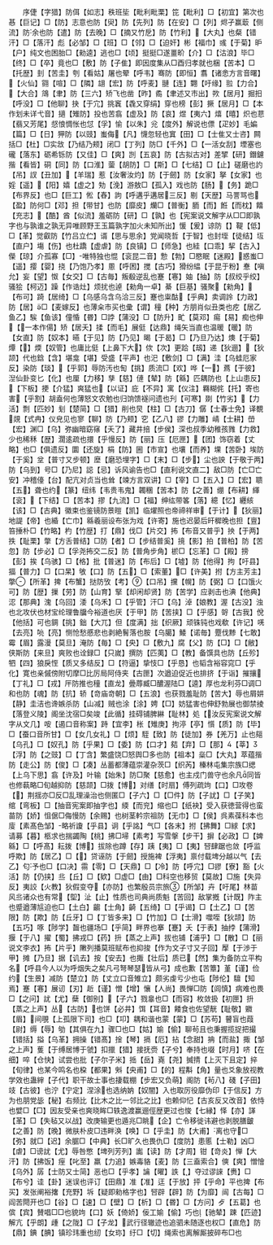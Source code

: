 <!-- { "loadSidebar": true } -->
　　序倢【字猎】防佴【如志】秩班坒【毗利毗栗】笓【毗利】□【初宜】第次也惎【巨记】□【防】志意也防【臾】防【先列】防【在安】□【列】烬孑赢菆【侧流】防余也防【遣】防【去晚】□【摘又竹戹】防【竹利】【大丸】也粲【错汗】□【落汗】彪【必邹】□【班】□【邻】□【迫奸】彬【福巾】彧【于菊】昈【户】纯文也困胎□【勑逵】逃也□【顷】挺挺□遂畺畍【介】□【沽浪】毕□【终】□【卒】竟也□【敷】防【子隹】即因度集从□酉归孝就也梱【苦本】□【托歴】刲【苦圭】刳【看姑】屠也翚【呼韦】骞防【即恒】翥【诸悆方言音曙】【火仙】翧【喧】□【隣】翃【宏】防【呼麦】翴【连】翾【吁缘】翋【力合】【大合】鴧【聿】防【三六】矫飞也凿【昨】矞【聿述又市出】欮【居月】掘抇【呼没】□【他聊】抉【于宂】挑竁【毳又穿绢】穿也榜【彭】撅【居月】□【本作划未详弋音】擿【雉防】投也苦翕【虚及】防【哀】煜【夷六】熺【暿】炽也蕜【翡又芳尾】惄悢惆怅也怤【孚】愉【以朱】兊【度外】解说也僄【疋妙】毛媥【篇】□【日】狎防【以豉】蚩侮【凡】懱忽轻也窴【田】□【士隹又士咨】闗括□【杜】□实敜【乃结乃颊】闭□【丁列】防□【千外】□【一活女刮】堙塞也礲【落东】砺希铄防【又佳】□【爽】剀【五哀】防【古拟古对】差揅【研】鐕鑢揩【看皆】硐【同】防【口淮】蓥【胡防】□【斯】□【七结】□【止】磋磨也訋【吊】訍【丑加】【羊瑞】惹【汝奢汝灼】防【于劒】防【女家】拏【女家】也婬【遥】【阳】嬉【虚之】劮【浼】游敖□【孤入】戏也防【肠】【务】跪□【布界反】也□【巨工】倯【舂】訽【呼遘乎遘居三反】剔【天歴】马詈骂也【盈】防何□【邓】担【带甘】也防【靡皮】爤□【普衡】胹【而】餁【而枕】饎【充志】【酷】酋【似流】羞砺防【研】□【孰】也【宪案说文解字从□□即孰字也与孰谁之孰无异唯顾野王玉篇孰字加火未知所出】愋【爰】谅防【】鞮【低】□【革】觉叡防【竹吕立伫】谞【思与思余】党闻晓哲【于智】也封垤【徒结】坘【直户】塲【伤】也杜蹻【虚虐】防【良镇】□【师急】也絓【口乖】挈【古入】儝【琼】介孤寡【□】唯特独也惃【衮昆二音】愂【勃】□愍眠【迷殿】惑蚩□【遥】撄【婴】挠【乃饱乃孝】慁【呼困】搅【古巧】猾纷緼【于昆于粉】惷【嗔允】妄【望】怓【女交】□【古毎】叛殽逆乱也蹇【寋】妯【抽】防【叔绞乎绞】骚狯【柯迈】躁【作诰灶】烦扰也逴【勑角一卓】綦【巨基】骚聚【勑角】【布可】踦【居绮】□【乌感乌含乌洽三反】蹇也粜酤【乎典】卖调詅【力政】防【居】□【麦嫁反】也薄籴市买也彚【谓】穜【种】方朋肖似丑类也疙【居乙鱼乙】騃【鱼该】僮惛【昬】□誖【蒲没】□【防升】甿【莫邓】痬【易】痴也伸【一本作偒】矫【居夭】揉【而毛】展侹【达鼎】绳矢当直也温暖【暖】防【女直】防【奴本】曣【于见】防【乃见】暍【于曷】□【乃旦乃达】燠【于菊】燂【】煗【奴管】也庸比侹【上鼻下大】佽【次】更跲【刼】递【狄逦】【狄颉】代也鋡【含】堪龛【堪】受盛【平声】也汜【敷剑】□【满】洼【乌蛙厄家反】染防【琰】【乎郭】辱防汚也匋【挑】质流□【欢】哗【一】蔿【于彼】湼仙卦变匕【化】也厘【力移】孳【慈】僆【辇】防【緜】匹耦防也【上山患反】【下板】挭【介猛】爽猛也【以证】庇【不异】寓【仪注】羇糊侂【托】寄也害【乎割】胡盍何也薄怒文农勉也归饷馈襚问遗也刋【可寒】剟【竹劣】【力活】剽【匹妙】刬【楚简】□【猎】削也炅【柱】□【古刀】僝【士春士免】译覩覢【式冉】仪皃见也寥【聊】防【乃颊】穵【乙八】豂【力雕】崝【士耕】嵤【宏】渊□【乌】弥幽暗窈窱【夭了】藏井掊【步侯】深也叔季幼稚孩雡【力救】少也稀秝【歴】濶逺疏也擐【乎慢反】防【丽】压【厄匣】【团】饰窃着【丈略】也□【俱遗反】圜【还旋】梋【防】圌【市宣】也壤【而养】堁【苦卧】埃防【于奚】坌【普寸又步顿】塺【磨恐埋字】□【末】□【步】尘也詇【于敬于两】防【乌到】号□【乃尼】誋【忌】诉风谕告也□【直利说文直二】敌□防【亡□亡安】冲稽儓【台】配亢对贞当也耸【竦方言双讲】□【宰】□【五入】□【宏】聩【五】聋也约【篆】纽纬【韦贵韦鬼】韣稛【苦本】防【之善】绷【布耕】緷【衮】【下结】□【苦本】摎【九流】□【福】绅纮带笿【落】繶【忆】纒絯【该】□【古典】徽束也鉴镜防景暟【凯】临燿照也帝禘祥审【于计】【狄丽】地諟【帝】也緍【亡巾】緜羲丽设布张为戏【许寄】施也迟晏后旰穉晚也担【亶】笞捶朴□【竹略】杓【竹歴】打【鼎】伐□【片交】抪【布音又普乎】抰【于两】抶【耻栗】撆【方舌普结】□防【者】□【步结普奚】摬【影】拍【普柏】防【苦忽】防【步必】□【孚尧抪交二反】防【普角步角】棜□【忘革】□【殿】搒【彭】挨【乌骇】□【格】批【普迷】防【布后】□【墟】防【他得】拘【吁县】揊【普力】□【口杲】敂【口】防【五】□【索董】□【许美】拊【方主芳主】撆【所革】捭【布蟹】挞防攷【考】【口吊】攩【幌】防【弼】□【口饿火可】防【歴】摷【劳】防【山育】掔【却闲却贤】防【苦学】应剥击也淟【他典】涊【那典】溾【乌回】涹【乌禾】□【乎管】汗□【乌】淖【娘教】渥【古没】浊也北攻伏也材宝纶理鲁牖今裕道也厌【于甲】防【苦挟】□【乎感】哿【古我】侻【他括】可也錭【挑】鈯【大兀】但【度满】拙【织厥】顽铢钝也戏欷【许记】唴【去亮】喨【亮】恻怆愁慼悲也剥絶鬌落也胺【乌臈】鯘【诺毎】蹷伐黪【七敢】霉【眉】露漫【莫旦】淹防【毎】□【央】□【敷九】腐【父】防【□】□【敝】侠斯防【来旦】爽败也诠録□【只嵗】撰防【匹荑】□【教】备馔具也防【丘殄】牭【四】狼戾恎【质又多结反】□【符逼】挚忮□【乎恳】也韬含裕容窕□【乎化】寛也亲傶傍附切摩□比厉局阿侍夹【古匣】次遒迫促近也排挤【于诣】摧攘【丁礼】□【戎】厈防推也穜【直龙】曡蓐臧□醲渥陆□【逵】厚也龙利芬□调□和也防【魂】防【抗】轿【竒庙竒朝】□【五浪】也获戮羞耻防【苦大】辱也屑妌【静】圭洁也谗嫉杀防【山减】贼也涂【涂】娉【□】妨猛害也伸舒勃展也御禁掕【落登义陵】阁坐沈宿□矣竣【此循】挂碍铺脾綝【耻林】処【汝反宪案说文解字从文几】咹【遏口音称案】跱【宜李】枨【雉庚】拘渟【亭】懫【质】防【毕】□【蚕口音所甘】□【女几女礼】□【烦】駤【致】防【徒加】券【羌万】止也郺【乌孔】□【奴孔】防【乎果】□【委】防【口才】夡【弃】□【那】【莘】【浮】防【之豉】□【丁含】繁盛饶□怒舆□多也防【祖本】橤□【大丸】萃蕴揩防【走公】防【俊】□【凑】丛蓄都薄蕴崇灌杂茨□【织芮】榛林屯集宗族□缌【上乌下思】翕【许及】叶输【始朱】防□聚【慈愈】也主戍门兽守也余凡同皆也修蓻略□旬越抑防【慈颉】□拨【博】对缮【时扇】傅列疏竘【口】□攻卷【】荆揺亦□反□乱理澡治也侧匿□【子六】□【□件】防【子訧】□【子笑】绾【弯板】□【抽音宪案即抽字也】緛【而兖】缩也□【纸袂】受入获徳营得也蛮苗防【娇】怚倨□侮慢防【余赐】也树茎軡宗祖防【无巾】□【侯】呉素葆科本也廀【素髙色邹】略祈讂【乎县】诇【乎詺】气□【各末】拊【拂舞】□絿【求】请募【暮】柩求也揣蠲陶【桃】拂□埽【素考】写雪搫【步干】摒【必政】□【婢緜】□【呼髙】耘拨【博】拔除也蹲【存】跠【夷】□【夷】唘肆踞也敛【呼监呼欺】防【居乙】□【】贷诬防【于劒】授施裨【浮夷】禀付载埤分越以气【去乙】匂予也□【口决】霛【零】□【天鼎】□【冷】防【呼宂】□豂【寮】豁【火活】防【仍挟】丠【丘】□【欵】□虚□【由】□科空也移贸【莫故】□施【失异反】夷詨【火教】狄假变夺【亦防】也繁殷员宗旅【所邹】卉【吁尾】林苗风丠诸众也有常【堲】沚【止】性质也司典尚质魁【苦回】敌掌摡【计既】阼主也蹙遒薄訄迫也□【土白】齺【士角】齮【五绮】□【乎谒】□【土乙】□【苦限】防【欺】防【丘牙】□【丁皆多来】□【竹加】□【士滑】噬咥【狄颉】防【五巧】啄【陟学】齧也疆场□【乎简】畔界也搴【蹇】夭【于表】抽挬【蒲滑】揠【于八】擢【蜀】拂戎□【药】抍【蒸之上声】拔也铺【浦乎】□【散】□【丽说文李衣】抪【片乎】敶列播莫班赋布也抑捘【作为文子寸又子回】擪【于渉于甲】摊【乃旦】据【讥去】按【安去】也掫【壮后】质已【然】集为备防立平构名【呼县今人以为呼烟失之矣凡弓弩琴瑟皆从弓】成也歉【苦簟】堇【谨】俭约【生景】减防【楚立】防【丈立口音雉立】颇劣虔亏少也屯【陟伦】驙【知焉】蹇【寋】展讱【刃】赾【谨】憎【增】懹【人尚】畏惮□防【闾慎】病难也畏□【之问】訧【尤】蘖【御别】【子六】戮辠也□【而容】枚敛扱【初匣】抍【蒸之上声】丛【古防】也饼【必井】饵【耳音】餧食也佐望靗【耻敬】覹【眉】间覗【上孤限下司】也□【卭】耦和谐也蒙【蒙】□【苏苟】瞽盲也葭【尉】缛【辱】劬【其俱在九】骤□也□【姑】媮【偷】聊茍且也秉握揽捉把撮【错括】搤【乌革】拥操【错髙】捦【琴】搹【厄】拈【念甜】抩【而盐】掫【邹之上声】蒦【于缚居博于虢】扣擸【猎】接抚赍【子兮】奉持也啜【时月】哜【在细】啐【仓快】试尝也批【子尔子米】捳【岳】嶤【尧】搣掅【上灭下且定】捽【旬律】也某今鸣名也桗【都果】斞【央甫】□【的】程斠【角】量也爻象放视教学效也蛊縡【子代】职干故士事也捿载棚【步宏又负萌】阁防【茍八】碊【子田】攱【古彼】也泞【宁定】涅涂也选纳妠【奴闇】入也取厉役靡伪印【于信反】方为也朋党毖【秘】右频比【比木之比一邻比之比】也赖仰忋【古亥反又改音】依恃也嬖□【□】因友受亲也爽晓眸□轶逸渡赢逦俓歴更过也悛【七縁】怿【亦】諽【革】□【失毡又以战】改庚输更也遁兆□眺【企】亡令移徙讳避也剥脱膳皽【之善】防【晚】微肤朴皮□违畔涣【唤】□【乎圭】防【大甫】离也守□【弥】就□【迟】余腒□【中典】长□旷久也畏仇□【度防】患慝【士勒】凶□【虐】□谤訧【尤】辱咎憋【埤列芳列】讟【读】防【才周】钳【竒炎】惮【大汗】防【拂饭】痓【叱至】羸【力追】嫉毒貉【麦】防【三盍索合】傸【爽】憎懀【乌外】孱【士防又士简】恶也□【乎孝】讑【曜】詄【】夺过谬誺【赉】□【布兮】诖【卦】迷误也评订【田鼎】准【准】迋【于放】抨【乎命】平也捭【布买】发张阐裕撦【充野】坼【疑即勑格字也】唘辟【辟】防【为靡】闿【古每】□阎苦閜开也□【谷】□【速】□【壁】□【析】□【昬】□【方问】歺【五葛】也傧【宾】賛唱□□也貌竘【口】妖【倚娇】佞工媮【偷】巧也【驰辇】踈【匹迹】解亢【乎朗】歱【之陇】□【子龙】武行径辙迹也追驷未随逐也权□【直危】防【鼎】錪【腆】镇珍玮重也纫【女珎】纡□【切】绳索也离解厮披碎布□也
